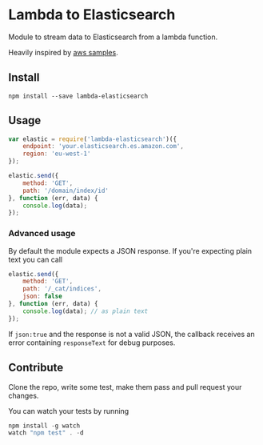 # Lambda to Elasticsearch

Module to stream data to Elasticsearch from a lambda function.

Heavily inspired by [aws samples](https://github.com/awslabs/amazon-elasticsearch-lambda-samples).

## Install

```
npm install --save lambda-elasticsearch
```

## Usage

```js
var elastic = require('lambda-elasticsearch')({
	endpoint: 'your.elasticsearch.es.amazon.com',
	region: 'eu-west-1'
});

elastic.send({
	method: 'GET',
	path: '/domain/index/id'
}, function (err, data) {
	console.log(data);
});
```

### Advanced usage

By default the module expects a JSON response. If you're expecting plain text you can call

```js
elastic.send({
	method: 'GET',
	path: '/_cat/indices',
	json: false
}, function (err, data) {
	console.log(data); // as plain text
});
```

If `json:true` and the response is not a valid JSON, the callback receives an error containing `responseText` for debug purposes.

## Contribute

Clone the repo, write some test, make them pass and pull request your changes.

You can watch your tests by running

```js
npm install -g watch
watch "npm test" . -d
```
